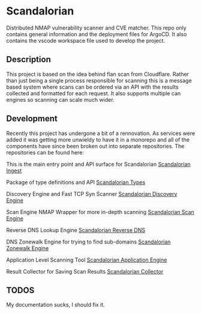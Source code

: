 # Scandalorian
Distributed NMAP vulnerability scanner and CVE matcher.  This repo only contains general information and the deployment files for ArgoCD.  It also contains the vscode workspace file used to develop the project.

## Description
This project is based on the idea behind flan scan from Cloudflare.  Rather than just being a single process responsible for scanning this is a message based system where scans can be ordered via an API with the results collected and formatted for each request.  It also supports multiple can engines so scanning can scale much wider.

## Development
Recently this project has undergone a bit of a rennovation. As services were added it was getting more unwieldy to have it in a monorepo and all of the components have since been broken out into separate repositories.  The repositories can be found here:

This is the main entry point and API surface for Scandalorian
[Scandalorian Ingest](https://github.com/charles-d-burton/scandalorian-ingest)

Package of type definitions and API
[Scandalorian Types](https://github.com/charles-d-burton/scandalorian-types)

Discovery Engine and Fast TCP Syn Scanner
[Scandalorian Discovery Engine](https://github.com/charles-d-burton/scandalorian-discovery-engine)

Scan Engine NMAP Wrapper for more in-depth scanning
[Scandalorian Scan Engine](https://github.com/charles-d-burton/scandalorian-scan-engine)

Reverse DNS Lookup Engine
[Scandalorian Reverse DNS](https://github.com/charles-d-burton/scandalorian-reversdns-engine)

DNS Zonewalk Engine for trying to find sub-domains
[Scandalorian Zonewalk Engine](https://github.com/charles-d-burton/scandalorian-zonewalk-engine)

Application Level Scanning Tool
[Scandalorian Application Engine](https://github.com/charles-d-burton/scandalorian-application-engine)

Result Collector for Saving Scan Results
[Scandalorian Collector](https://github.com/charles-d-burton/scandalorian-collector)


## TODOS

My documentation sucks, I should fix it.
